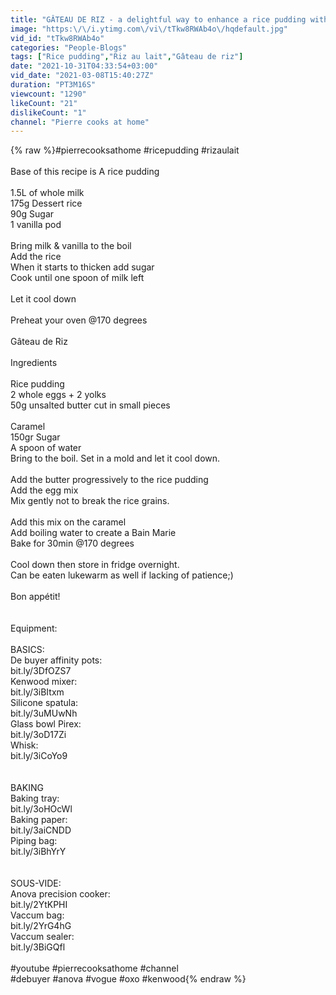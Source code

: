 ```yaml
---
title: "GÂTEAU DE RIZ - a delightful way to enhance a rice pudding with the addition of caramel"
image: "https:\/\/i.ytimg.com\/vi\/tTkw8RWAb4o\/hqdefault.jpg"
vid_id: "tTkw8RWAb4o"
categories: "People-Blogs"
tags: ["Rice pudding","Riz au lait","Gâteau de riz"]
date: "2021-10-31T04:33:54+03:00"
vid_date: "2021-03-08T15:40:27Z"
duration: "PT3M16S"
viewcount: "1290"
likeCount: "21"
dislikeCount: "1"
channel: "Pierre cooks at home"
---
```

{% raw %}#pierrecooksathome #ricepudding #rizaulait<br /><br />Base of this recipe is A rice pudding <br /><br />1.5L of whole milk<br />175g Dessert rice<br />90g Sugar<br />1 vanilla pod<br /><br />Bring milk &amp; vanilla to the boil<br />Add the rice<br />When it starts to thicken add sugar<br />Cook until one spoon of milk left <br /><br />Let it cool down<br /><br />Preheat your oven @170 degrees<br /><br />Gâteau de Riz <br /><br />Ingredients<br /><br />Rice pudding<br />2 whole eggs + 2 yolks<br />50g unsalted butter cut in small pieces<br /><br />Caramel<br />150gr Sugar<br />A spoon of water<br />Bring to the boil. Set in a mold and let it cool down.<br /><br />Add the butter progressively to the rice pudding<br />Add the egg mix<br />Mix gently not to break the rice grains.<br /><br />Add this mix on the caramel<br />Add boiling water to create a Bain Marie <br />Bake for 30min @170 degrees<br /><br />Cool down then store in fridge overnight. <br />Can be eaten lukewarm as well if lacking of patience;)<br /><br />Bon appétit!<br /><br /><br />Equipment:<br /><br />BASICS:<br />De buyer affinity pots:<br />bit.ly/3DfOZS7<br />Kenwood mixer:<br />bit.ly/3iBItxm<br />Silicone spatula:<br />bit.ly/3uMUwNh<br />Glass bowl Pirex:<br />bit.ly/3oD17Zi<br />Whisk:<br />bit.ly/3iCoYo9<br /><br /><br />BAKING<br />Baking tray:<br />bit.ly/3oHOcWl<br />Baking paper:<br />bit.ly/3aiCNDD<br />Piping bag:<br />bit.ly/3iBhYrY<br /><br /><br />SOUS-VIDE:<br />Anova precision cooker:<br />bit.ly/2YtKPHI<br />Vaccum bag:<br />bit.ly/2YrG4hG<br />Vaccum sealer:<br />bit.ly/3BiGQfl<br /><br />#youtube #pierrecooksathome #channel <br />#debuyer #anova #vogue #oxo #kenwood{% endraw %}

